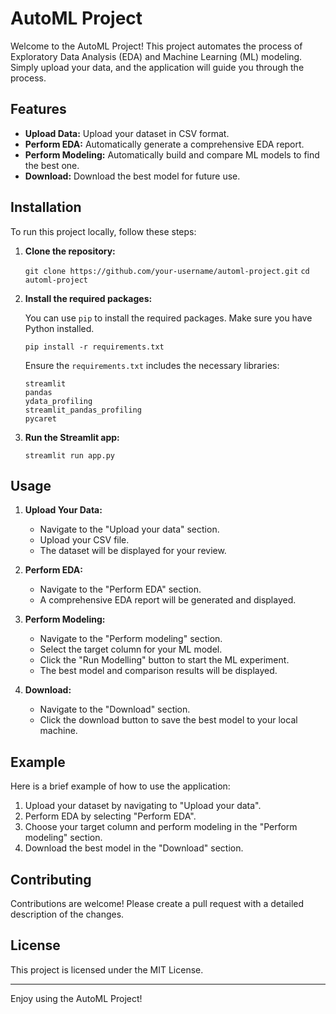 # AutoML Project

Welcome to the AutoML Project! This project automates the process of Exploratory Data Analysis (EDA) and Machine Learning (ML) modeling. Simply upload your data, and the application will guide you through the process.

## Features

- **Upload Data:** Upload your dataset in CSV format.
- **Perform EDA:** Automatically generate a comprehensive EDA report.
- **Perform Modeling:** Automatically build and compare ML models to find the best one.
- **Download:** Download the best model for future use.

## Installation

To run this project locally, follow these steps:

1. **Clone the repository:**

    `git clone https://github.com/your-username/automl-project.git`
    `cd automl-project`

2. **Install the required packages:**

    You can use `pip` to install the required packages. Make sure you have Python installed.

    `pip install -r requirements.txt`

    Ensure the `requirements.txt` includes the necessary libraries:

    ```
    streamlit
    pandas
    ydata_profiling
    streamlit_pandas_profiling
    pycaret
    ```

3. **Run the Streamlit app:**

   `streamlit run app.py`

## Usage

1. **Upload Your Data:**

    - Navigate to the "Upload your data" section.
    - Upload your CSV file.
    - The dataset will be displayed for your review.

2. **Perform EDA:**

    - Navigate to the "Perform EDA" section.
    - A comprehensive EDA report will be generated and displayed.

3. **Perform Modeling:**

    - Navigate to the "Perform modeling" section.
    - Select the target column for your ML model.
    - Click the "Run Modelling" button to start the ML experiment.
    - The best model and comparison results will be displayed.

4. **Download:**

    - Navigate to the "Download" section.
    - Click the download button to save the best model to your local machine.

## Example

Here is a brief example of how to use the application:

1. Upload your dataset by navigating to "Upload your data".
2. Perform EDA by selecting "Perform EDA".
3. Choose your target column and perform modeling in the "Perform modeling" section.
4. Download the best model in the "Download" section.

## Contributing

Contributions are welcome! Please create a pull request with a detailed description of the changes.

## License

This project is licensed under the MIT License.

---

Enjoy using the AutoML Project!

